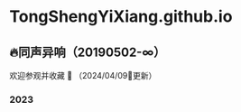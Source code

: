 # TongShengYiXiang.github.io
## 🔥同声异响（20190502-∞）
欢迎参观并收藏 🙌 （2024/04/09🌈更新）

<!-- - [x](https://TongShengYiXiang.github.io/2024/x.html)<br> -->

### 2023
